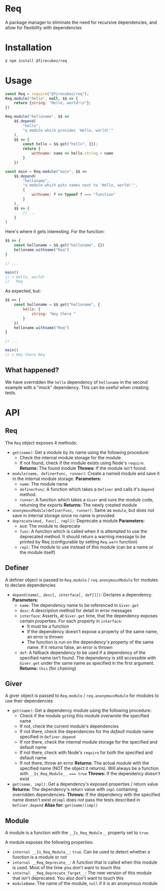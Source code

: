 # Req
A package manager to eliminate the need for recursive dependencies, and allow for flexibility with dependencies

# Installation

```sh
$ npm install @firecubez/req
```

# Usage

```js
const Req = require("@firecubez/req");
Req.module("hello", null, $$ => {
	return {string: "Hello, world!\n"};
})

Req.module("helloname", $$ =>
	$$.depend(
		"hello",
		"a module which provides 'Hello, world!'"
	),
	$$ => {
		const hello = $$.get("hello", {});
		return {
			withname: name => hello.string + name
		}
	})

const main = Req.module("main", $$ =>
	$$.depend(
		"helloname",
		"a module which puts names next to 'Hello, world!'",
		{
			withname: f => typeof f === "function"
		}
	),
	$$ => {
		// ...
	}
)
```

Here's where it gets interesting. For the function:

```js
$$ => {
	const helloname = $$.get("helloname", {})
	helloname.withname("Req")
}

// ...

main()
// > Hello, world!
//   Req
```

As expected, but:

```js
$$ => {
	const helloname = $$.get("helloname", {
		hello: {
			string: "Hey there "
		}
	})
	helloname.withname("Req")
}

// ...

main()
// > Hey there Req
```

## What happened?

We have overridden the `hello` dependency of `helloname` in the second example with a "mock" dependency. This can be useful when creating tests.

# API

## Req

The `Req` object exposes 4 methods:

* `get(name)`: Get a module by its name using the following procedure:
	- Check the internal module storage for the module.
	- If not found, check if the module exists using Node's `require`.
	**Returns:** The found module
	**Throws:** If the module isn't found.
* `module(name, definerFunc, runner)`: Create a named module and save it in the internal module storage.
	**Parameters:**
	- `name`: The module name
	- `definerFunc`: A function which takes a `Definer` and calls it's `depend` method.
	- `runner`: A function which takes a `Giver` and runs the module code, returning the exports
	**Returns:** The newly created module
* `anonymousModule(definerFunc, runner)`: Same as `module`, but does not save in internal storage since no name is provided
* `deprecate(mod, func[, repl])`: Deprecate a module
	**Parameters:**
	- `mod`: The module to deprecate
	- `func`: A function which is called when it is attempted to use the deprecated method. It should return a warning message to be printed by Req (configurable by setting `Req.warn` function)
	- `repl`: The module to use instead of this module (can be a name or the module itself)

## Definer

A definer object is passed to `Req.module` / `req.anonymousModule` for modules to declare dependencies

* `depend(name[, desc[, interface[, def]]])`: Declares a dependency.
	**Parameters:**
	- `name`: The dependency name to be referenced in `Giver.get`
	- `desc`: A description method for detail in error messages
	- `interface`: Asserts, at `Giver.get` time, that the dependency exposes certain properties. For each property in `interface`:
		+ It must be a function
		+ If the dependency doesn't expose a property of the same name, an error is thrown
		+ The function is run on the dependency's property of the same name. If it returns false, an error is thrown
	- `def`: A fallback dependency to be used if a dependency of the specified name isn't found. The dependency is still accessible with `Giver.get` under the same name as specified in the first argument.
	**Returns:** `this` (for chaining)

## Giver

A giver object is passed to `Req.module` / `req.anonymousModule` for modules to use their dependencies

* `get(name)`: Get a dependency module using the following procedure:
	- Check if the module `get`ing this module overwrote the specified name
	- If not, check the current module's dependencies
	- If not there, check the dependencies for the *default* module name specified in `Definer.depend`
	- If not there, check the internal module storage for the specified and default name
	- If not there, check with Node's `require` for both the specified and default name
	- If not there, throw an error
	**Returns:** The actual module with the specified name (NOT the object it returns). Will always be a function with `__Is_Req_Module__ === true`
	**Throws:** If the dependency doesn't exist
* `get(name, impl)`: Get a dependency's exposed properties / return value
	**Returns:** The dependency's return value with `impl` containing overridden dependencies.
	**Throws:** If the dependency with the specified name doesn't exist or`impl` does not pass the tests described in `Definer.depend`
	**Alias for:** `get(name)(impl)`

## Module

A module is a function with the `__Is_Req_Module__` property set to `true`.

A module exposes the following properties:

* `internal __Is_Req_Module__`: `true`. Can be used to detect whether a function is a module or not
* `internal __Req_Deprecate__`: A function that is called when this module is used. Most of the time you don't want to touch this
* `internal __Req_Deprecate_Target__`: The new version of this module that isn't deprecated. You also don't want to touch this
* `moduleName`: The name of the module, `null` if it is an anonymous module